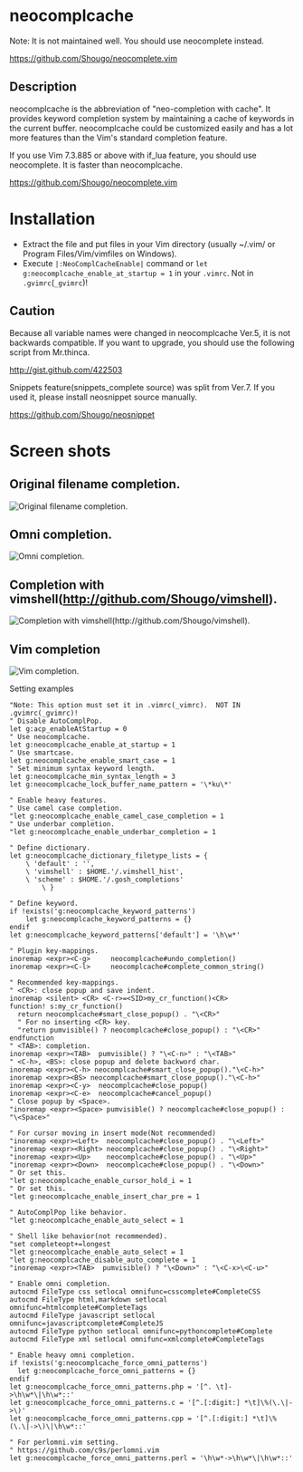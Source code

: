**neocomplcache**
=================

Note:  It is not maintained well.  You should use neocomplete instead.

https://github.com/Shougo/neocomplete.vim


Description
-----------

neocomplcache is the abbreviation of "neo-completion with cache". It
provides keyword completion system by maintaining a cache of keywords in the
current buffer. neocomplcache could be customized easily and has a lot more
features than the Vim's standard completion feature.

If you use Vim 7.3.885 or above with if\_lua feature, you should use
neocomplete.  It is faster than neocomplcache.

https://github.com/Shougo/neocomplete.vim

Installation
============

* Extract the file and put files in your Vim directory
   (usually ~/.vim/ or Program Files/Vim/vimfiles on Windows).
* Execute `|:NeoComplCacheEnable|` command or
`let g:neocomplcache_enable_at_startup = 1`
in your `.vimrc`. Not in `.gvimrc`(`_gvimrc`)!

Caution
-------

Because all variable names were changed in neocomplcache Ver.5, it is not
backwards compatible. If you want to upgrade, you should use the following
script from Mr.thinca.

http://gist.github.com/422503

Snippets feature(snippets\_complete source) was split from Ver.7.
If you used it, please install neosnippet source manually.

https://github.com/Shougo/neosnippet

Screen shots
============

Original filename completion.
-----------
![Original filename completion.](http://1.bp.blogspot.com/_ci2yBnqzJgM/TD1O5_bOQ2I/AAAAAAAAADE/vHf9Xg_mrTI/s1600/filename_complete.png)

Omni completion.
----------------
![Omni completion.](http://2.bp.blogspot.com/_ci2yBnqzJgM/TD1PTolkTBI/AAAAAAAAADU/knJ3eniuHWI/s1600/omni_complete.png)

Completion with vimshell(http://github.com/Shougo/vimshell).
------------------------------------------------------------
![Completion with vimshell(http://github.com/Shougo/vimshell).](http://1.bp.blogspot.com/_ci2yBnqzJgM/TD1PLfdQrwI/AAAAAAAAADM/2pSFRTHwYOY/s1600/neocomplcache_with_vimshell.png)

Vim completion
------------------------------------------------------------
![Vim completion.](http://1.bp.blogspot.com/_ci2yBnqzJgM/TD1PfKTlwnI/AAAAAAAAADs/nOGWTRLuae8/s1600/vim_complete.png)

Setting examples

```vim
"Note: This option must set it in .vimrc(_vimrc).  NOT IN .gvimrc(_gvimrc)!
" Disable AutoComplPop.
let g:acp_enableAtStartup = 0
" Use neocomplcache.
let g:neocomplcache_enable_at_startup = 1
" Use smartcase.
let g:neocomplcache_enable_smart_case = 1
" Set minimum syntax keyword length.
let g:neocomplcache_min_syntax_length = 3
let g:neocomplcache_lock_buffer_name_pattern = '\*ku\*'

" Enable heavy features.
" Use camel case completion.
"let g:neocomplcache_enable_camel_case_completion = 1
" Use underbar completion.
"let g:neocomplcache_enable_underbar_completion = 1

" Define dictionary.
let g:neocomplcache_dictionary_filetype_lists = {
    \ 'default' : '',
    \ 'vimshell' : $HOME.'/.vimshell_hist',
    \ 'scheme' : $HOME.'/.gosh_completions'
        \ }

" Define keyword.
if !exists('g:neocomplcache_keyword_patterns')
    let g:neocomplcache_keyword_patterns = {}
endif
let g:neocomplcache_keyword_patterns['default'] = '\h\w*'

" Plugin key-mappings.
inoremap <expr><C-g>     neocomplcache#undo_completion()
inoremap <expr><C-l>     neocomplcache#complete_common_string()

" Recommended key-mappings.
" <CR>: close popup and save indent.
inoremap <silent> <CR> <C-r>=<SID>my_cr_function()<CR>
function! s:my_cr_function()
  return neocomplcache#smart_close_popup() . "\<CR>"
  " For no inserting <CR> key.
  "return pumvisible() ? neocomplcache#close_popup() : "\<CR>"
endfunction
" <TAB>: completion.
inoremap <expr><TAB>  pumvisible() ? "\<C-n>" : "\<TAB>"
" <C-h>, <BS>: close popup and delete backword char.
inoremap <expr><C-h> neocomplcache#smart_close_popup()."\<C-h>"
inoremap <expr><BS> neocomplcache#smart_close_popup()."\<C-h>"
inoremap <expr><C-y>  neocomplcache#close_popup()
inoremap <expr><C-e>  neocomplcache#cancel_popup()
" Close popup by <Space>.
"inoremap <expr><Space> pumvisible() ? neocomplcache#close_popup() : "\<Space>"

" For cursor moving in insert mode(Not recommended)
"inoremap <expr><Left>  neocomplcache#close_popup() . "\<Left>"
"inoremap <expr><Right> neocomplcache#close_popup() . "\<Right>"
"inoremap <expr><Up>    neocomplcache#close_popup() . "\<Up>"
"inoremap <expr><Down>  neocomplcache#close_popup() . "\<Down>"
" Or set this.
"let g:neocomplcache_enable_cursor_hold_i = 1
" Or set this.
"let g:neocomplcache_enable_insert_char_pre = 1

" AutoComplPop like behavior.
"let g:neocomplcache_enable_auto_select = 1

" Shell like behavior(not recommended).
"set completeopt+=longest
"let g:neocomplcache_enable_auto_select = 1
"let g:neocomplcache_disable_auto_complete = 1
"inoremap <expr><TAB>  pumvisible() ? "\<Down>" : "\<C-x>\<C-u>"

" Enable omni completion.
autocmd FileType css setlocal omnifunc=csscomplete#CompleteCSS
autocmd FileType html,markdown setlocal omnifunc=htmlcomplete#CompleteTags
autocmd FileType javascript setlocal omnifunc=javascriptcomplete#CompleteJS
autocmd FileType python setlocal omnifunc=pythoncomplete#Complete
autocmd FileType xml setlocal omnifunc=xmlcomplete#CompleteTags

" Enable heavy omni completion.
if !exists('g:neocomplcache_force_omni_patterns')
  let g:neocomplcache_force_omni_patterns = {}
endif
let g:neocomplcache_force_omni_patterns.php = '[^. \t]->\h\w*\|\h\w*::'
let g:neocomplcache_force_omni_patterns.c = '[^.[:digit:] *\t]\%(\.\|->\)'
let g:neocomplcache_force_omni_patterns.cpp = '[^.[:digit:] *\t]\%(\.\|->\)\|\h\w*::'

" For perlomni.vim setting.
" https://github.com/c9s/perlomni.vim
let g:neocomplcache_force_omni_patterns.perl = '\h\w*->\h\w*\|\h\w*::'
```
